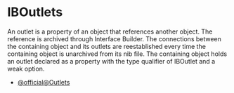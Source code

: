 # IBOutlets
An outlet is a property of an object that references another object. The reference is archived through Interface Builder. The connections between the containing object and its outlets are reestablished every time the containing object is unarchived from its nib file. The containing object holds an outlet declared as a property with the type qualifier of IBOutlet and a weak option.
- [@official@Outlets](https://developer.apple.com/library/archive/documentation/General/Conceptual/CocoaEncyclopedia/Outlets/Outlets.html)
